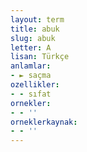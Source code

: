 ```yaml
---
layout: term
title: abuk
slug: abuk
letter: A
lisan: Türkçe
anlamlar:
- ► saçma
ozellikler:
- - sıfat
ornekler:
- - ''
orneklerkaynak:
- - ''
---
```

